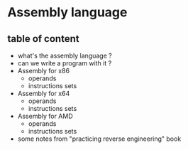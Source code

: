 # Assembly language 

## table of content
- what's the assembly language ?
- can we write a program with it ? 
- Assembly for x86
	- operands 
	- instructions sets
- Assembly for x64
	- operands 
	- instructions sets
- Assembly for AMD 
	- operands 
	- instructions sets
- some notes from "practicing reverse engineering" book
